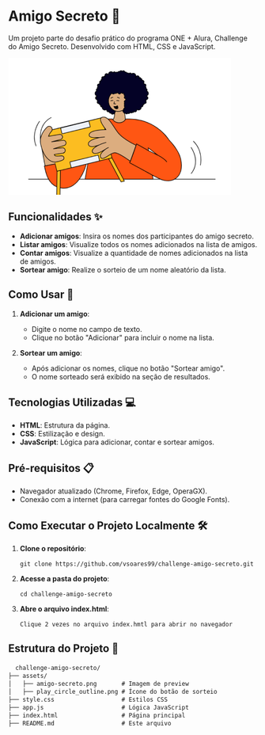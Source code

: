 # Amigo Secreto 🎁

Um projeto parte do desafio prático do programa ONE + Alura, Challenge do Amigo Secreto. Desenvolvido com HTML, CSS e JavaScript.

![Preview do Projeto](assets/amigo-secreto.png)

## Funcionalidades ✨

- **Adicionar amigos**: Insira os nomes dos participantes do amigo secreto.
- **Listar amigos**: Visualize todos os nomes adicionados na lista de amigos.
- **Contar amigos**: Visualize a quantidade de nomes adicionados na lista de amigos.
- **Sortear amigo**: Realize o sorteio de um nome aleatório da lista.

## Como Usar 🚀

1. **Adicionar um amigo**:
   - Digite o nome no campo de texto.
   - Clique no botão "Adicionar" para incluir o nome na lista.

2. **Sortear um amigo**:
   - Após adicionar os nomes, clique no botão "Sortear amigo".
   - O nome sorteado será exibido na seção de resultados.

## Tecnologias Utilizadas 💻

- **HTML**: Estrutura da página.
- **CSS**: Estilização e design.
- **JavaScript**: Lógica para adicionar, contar e sortear amigos.

## Pré-requisitos 📋

- Navegador atualizado (Chrome, Firefox, Edge, OperaGX).
- Conexão com a internet (para carregar fontes do Google Fonts).

## Como Executar o Projeto Localmente 🛠️

1. **Clone o repositório**:
   ```
   git clone https://github.com/vsoares99/challenge-amigo-secreto.git

2. **Acesse a pasta do projeto**:
   ```
   cd challenge-amigo-secreto
   
3. **Abre o arquivo index.html**:
   ```
   Clique 2 vezes no arquivo index.hmtl para abrir no navegador

## Estrutura do Projeto 📂
  ```
    challenge-amigo-secreto/
  ├── assets/
  │   ├── amigo-secreto.png       # Imagem de preview
  │   ├── play_circle_outline.png # Ícone do botão de sorteio
  ├── style.css                   # Estilos CSS
  ├── app.js                      # Lógica JavaScript
  ├── index.html                  # Página principal
  ├── README.md                   # Este arquivo
````
